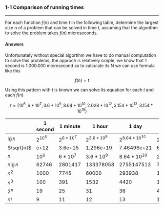 ### 1-1 Comparison of running times
---

For each function $f(n)$ and time $t$ in the following table, determine the largest size $n$ of a problem that can be solved in time $t$, assuming that the algorithm to solve the problem takes $f(n)$ microseconds.

#### Answers

Unfortunately without special algortihm we have to do manual computation to solve this problems, the approch is relatively simple, we know that 1 second is 1.000.000 microsecond so to calculate its N we can use formula like this 

$$f(n) = t$$

Using this pattern with $t$ is known we can solve its equation for each $t$ and each $f(n)$

$$t = \{10^6, 6*10^7, 3.6*10^9, 8.64*10^{10}, 2.628*10^{12}, 3.154*10^{13}, 3.154*10^{15}\}$$

|   | 1 second   | 1 minute     | 1 hour         | 1 day              | 1 month             | 1 year              | 1 century           |
|------------|------------|--------------|----------------|--------------------|---------------------|---------------------|---------------------|
| $\lg{n}$  | $2^{10^6}$ | $2^{6*10^7}$ | $2^{3.6*10^9}$ | $2^{8.64*10^{10}}$ | $2^{2.628*10^{12}}$ | $2^{3.154*10^{13}}$ | $2^{3.154*10^{15}}$ |
| $\sqrt{n}$ | e+12       | 3.6e+15      | 1.296e+19      | 7.46496e+21        | 6.718464e+24        | 9.94519296e+26      | 9.94519296e+30      |
| $n$        | $10^6$     | $6*10^7$     | $3.6*10^9$     | $8.64*10^{10}$     | $2.628*10^{12}$     | $3.154*10^{13}$     | $3.154*10^{15}$     |
| $n \lg{n}$ | 62746      | 2801417      | 133378058      | 2755147513         | 71870856404         | 797633893349        | 68654697441062      |
| $n^2$      | 1000       | 7745         | 60000          | 293938             | 1609968             | 5615692             | 56175382            |
| $n^3$      | 100        | 391          | 1532           | 4420               | 13736               | 31593               | 146677              |
| $2^n$      | 19         | 25           | 31             | 36                 | 41                  | 44                  | 51                  |
| $n!$       | 9          | 11           | 12             | 13                 | 15                  | 16                  | 17                  |